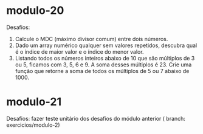 # modulo-20

Desafios:
1. Calcule o MDC (máximo divisor comum) entre dois números.
2. Dado um array numérico qualquer sem valores repetidos, descubra qual é o índice de maior valor e o índice do menor valor.
3. Listando todos os números inteiros abaixo de 10 que são múltiplos de 3 ou 5, ficamos com 3, 5, 6 e 9. A soma desses múltiplos é 23. Crie uma função que retorne a soma de todos os múltiplos de 5 ou 7 abaixo de 1000.

# modulo-21
Desafios: fazer teste unitário dos desafios do módulo anterior ( branch: exercicios/modulo-2)
